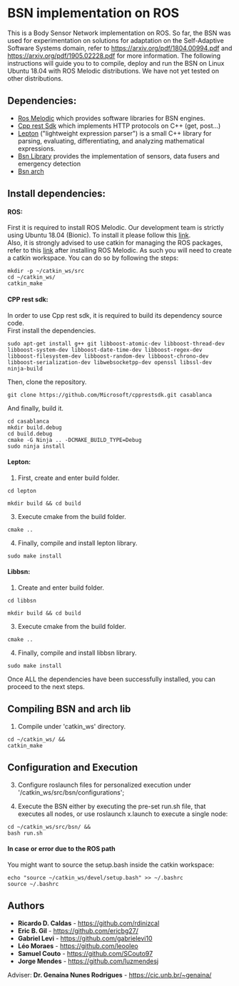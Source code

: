 # BSN implementation on ROS

This is a Body Sensor Network implementation on ROS. So far, the BSN was used for experimentation on solutions for adaptation on the Self-Adaptive Software Systems domain, refer to https://arxiv.org/pdf/1804.00994.pdf and https://arxiv.org/pdf/1905.02228.pdf for more information.  The following instructions will guide you to to compile, deploy and run the BSN on Linux Ubuntu 18.04 with ROS Melodic distributions. We have not yet tested on other distributions.

## Dependencies:
* [Ros Melodic](http://wiki.ros.org/melodic) which provides software libraries for BSN engines.
* [Cpp rest Sdk](https://github.com/Microsoft/cpprestsdk) which implements HTTP protocols on C++ (get, post...)
* [Lepton](https://github.com/rdinizcal/lepton) ("lightweight expression parser") is a small C++ library for parsing, evaluating, differentiating, and analyzing mathematical expressions.
* [Bsn Library](https://github.com/rdinizcal/libbsn)  provides the implementation of sensors, data fusers and emergency detection
* [Bsn arch](https://github.com/rdinizcal/arch)

## Install dependencies: 
#### ROS:
First it is required to install ROS Melodic. Our development team is strictly using Ubuntu 18.04 (Bionic). To install it please follow this [link](http://wiki.ros.org/melodic/Installation/Ubuntu).  
Also, it is strongly advised to use catkin for managing the ROS packages, refer to this [link](http://wiki.ros.org/ROS/Tutorials/InstallingandConfiguringROSEnvironment) after installing ROS Melodic. As such you will need to create a catkin workspace. You can do so by following the steps:

```
mkdir -p ~/catkin_ws/src
cd ~/catkin_ws/
catkin_make
```

#### CPP rest sdk:
In order to use Cpp rest sdk, it is required to build its dependency source code.  
First install the dependencies.

```
sudo apt-get install g++ git libboost-atomic-dev libboost-thread-dev libboost-system-dev libboost-date-time-dev libboost-regex-dev libboost-filesystem-dev libboost-random-dev libboost-chrono-dev libboost-serialization-dev libwebsocketpp-dev openssl libssl-dev ninja-build
```

Then, clone the repository.

```
git clone https://github.com/Microsoft/cpprestsdk.git casablanca
```

And finally, build it.
```
cd casablanca
mkdir build.debug
cd build.debug
cmake -G Ninja .. -DCMAKE_BUILD_TYPE=Debug
sudo ninja install
```

#### Lepton:
1. First, create and enter build folder.
```
cd lepton
``` 
``` 
mkdir build && cd build
``` 

3. Execute cmake from the build folder.
``` 
cmake ..
``` 

4. Finally, compile and install lepton library.
``` 
sudo make install
``` 

#### Libbsn:
1. Create and enter build folder.
```
cd libbsn
``` 
``` 
mkdir build && cd build
``` 

3. Execute cmake from the build folder.
``` 
cmake ..
``` 

4. Finally, compile and install libbsn library.
``` 
sudo make install
``` 
Once ALL the dependencies have been successfully installed, you can proceed to the next steps.

## Compiling BSN and arch lib

1. Compile under 'catkin_ws' directory.
```
cd ~/catkin_ws/ && 
catkin_make
``` 
## Configuration and Execution

3. Configure roslaunch files for personalized execution under '/catkin_ws/src/bsn/configurations';

4. Execute the BSN either by executing the pre-set run.sh file, that executes all nodes, 
or use roslaunch x.launch to execute a single node:
```
cd ~/catkin_ws/src/bsn/ && 
bash run.sh
``` 

#### In case or error due to the ROS path

You might want to source the setup.bash inside the catkin workspace:
```
echo "source ~/catkin_ws/devel/setup.bash" >> ~/.bashrc
source ~/.bashrc
```

## Authors

* **Ricardo D. Caldas** - https://github.com/rdinizcal
* **Eric B. Gil** - https://github.com/ericbg27/
* **Gabriel Levi** - https://github.com/gabrielevi10
* **Léo Moraes** - https://github.com/leooleo 
* **Samuel Couto** - https://github.com/SCouto97
* **Jorge Mendes** - https://github.com/luzmendesj 

Adviser: **Dr. Genaína Nunes Rodrigues** - https://cic.unb.br/~genaina/
